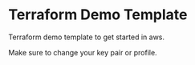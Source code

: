 # Terraform Demo Template
Terraform demo template to get started in aws.

Make sure to change your key pair or profile.
